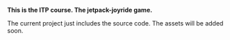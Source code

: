 **This is the ITP course. The jetpack-joyride game.**

The current project just includes the source code.
The assets will be added soon.